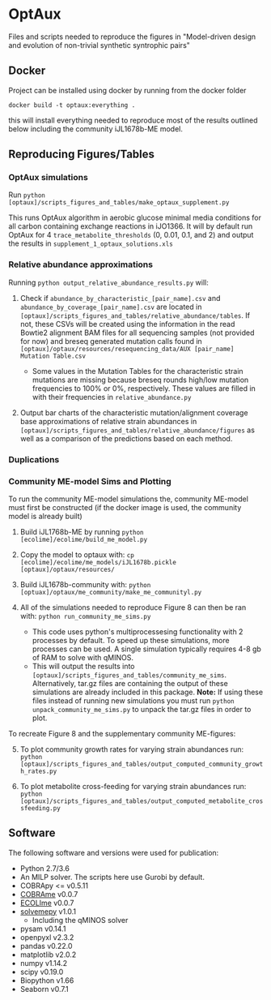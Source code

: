 # OptAux

Files and scripts needed to reproduce the figures in "Model-driven
design and evolution of non-trivial synthetic syntrophic pairs"

## Docker
Project can be installed using docker by running from the docker folder
```
docker build -t optaux:everything .
```

this will install everything needed to reproduce most of the results outlined
below including the community iJL1678b-ME model.

## Reproducing Figures/Tables
### OptAux simulations
Run `python [optaux]/scripts_figures_and_tables/make_optaux_supplement.py`

This runs OptAux algorithm in aerobic glucose minimal media conditions for
all carbon containing exchange reactions in iJO1366. It will by default
run OptAux for 4 `trace_metabolite_thresholds` (0, 0.01, 0.1, and 2) and
output the results in `supplement_1_optaux_solutions.xls`

### Relative abundance approximations
Running `python output_relative_abundance_results.py` will:

1. Check if `abundance_by_characteristic_[pair_name].csv`
and `abundance_by_coverage_[pair_name].csv` are located in
`[optaux]/scripts_figures_and_tables/relative_abundance/tables`. If
not, these CSVs will be created using the information in the read Bowtie2
alignment BAM files for all sequencing samples (not provided for now)
and breseq generated mutation calls found in
`[optaux]/optaux/resources/resequencing_data/AUX [pair_name] Mutation Table.csv`
      -  Some values in the Mutation Tables for the characteristic strain
      mutations are missing because breseq
      rounds high/low mutation frequencies to 100% or 0%, respectively.
      These values are filled in with their frequencies in
      `relative_abundance.py`

2. Output bar charts of the characteristic mutation/alignment coverage
base approximations of relative strain abundances in
`[optaux]/scripts_figures_and_tables/relative_abundance/figures` as well
as a comparison of the predictions based on each method.


### Duplications

### Community ME-model Sims and Plotting
To run the community ME-model simulations the, community ME-model must first be
constructed (if the docker image is used, the community model is already built)

1. Build iJL1768b-ME by running `python [ecolime]/ecolime/build_me_model.py`
2. Copy the model to optaux with:
 ```cp [ecolime]/ecolime/me_models/iJL1678b.pickle [optaux]/optaux/resources/```
3. Build iJL1678b-community with: `python [optuax]/optaux/me_community/make_me_communityl.py`

4. All of the simulations needed to reproduce Figure 8 can then be ran with:
`python run_community_me_sims.py`

   - This code uses python's multiprocessesing functionality with 2 processes 
    by default. To speed up these simulations, more processes can be used. A 
    single simulation typically requires 4-8 gb of RAM to solve with 
    qMINOS.
   - This will output the results into `[optaux]/scripts_figures_and_tables/community_me_sims`.
Alternatively, tar.gz files are containing the output of these simulations are 
already included in this package. **Note:** If using these files instead of
running new simulations you must run `python unpack_community_me_sims.py` to unpack
the tar.gz files in order to plot.

To recreate Figure 8 and the supplementary community ME-figures:

5. To plot community growth rates for varying strain abundances run: 
```python [optaux]/scripts_figures_and_tables/output_computed_community_growth_rates.py```

6. To plot metabolite cross-feeding for varying strain abundances run: 
```python [optaux]/scripts_figures_and_tables/output_computed_metabolite_crossfeeding.py```


## Software
The following software and versions were used for publication:

- Python 2.7/3.6
- An MILP solver. The scripts here use Gurobi by default.
- COBRApy <= v0.5.11
- [COBRAme](https:/github.com/sbrg/cobrame) v0.0.7
- [ECOLIme](https:/github.com/sbrg/ecolime) v0.0.7
- [solvemepy](https:/github.com/sbrg/solvemepy) v1.0.1
    - Including the qMINOS solver
- pysam v0.14.1
- openpyxl v2.3.2
- pandas v0.22.0
- matplotlib v2.0.2
- numpy v1.14.2
- scipy v0.19.0
- Biopython v1.66
- Seaborn v0.7.1